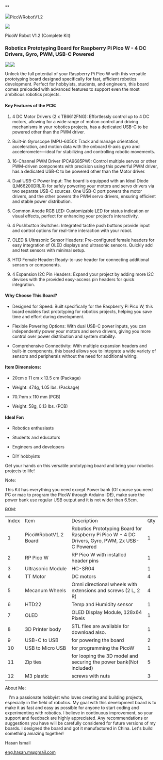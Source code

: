 

**

![](https://lh7-rt.googleusercontent.com/docsz/AD_4nXemcd4vDTq8Hjwg3V6bKfgeeLuLMgrJNAGf3GLNxYFSg7uJvSEoTQ2U1bqFoumz6fbXzz9tHiCLpYd_O4pfdmbt2zfkqe4_FfZxMleb3ccmiSnid4cDDK43GBqxSpizjvM3m90DOZDxgJ_EX1JUGElWSI2z?key=ThuSOE4uRiIPex4KaduNJA)PicoWRobotV1.2

![](https://lh7-rt.googleusercontent.com/docsz/AD_4nXfe03cwEspBldTlexiHw53uC8QUrdolX6sIiqCb_kPqHjAdhbJhdQu3CtZ6GjdRKKKjDgnZ8UjvXaZmwDGsTdEaCYxd9ru1hYq7_WKFM_T5-akhQLqcpGPSnv7iUO_p0s81saA6jLmniQjg9py4FNCxkA4?key=ThuSOE4uRiIPex4KaduNJA)

PicoW Robot V1.2 (Complete Kit)

### Robotics Prototyping Board for Raspberry Pi Pico W - 4 DC Drivers, Gyro, PWM, USB-C Powered

![](https://lh7-rt.googleusercontent.com/docsz/AD_4nXf2hVQUB4Pd9BXwYlzsnLqed0jwKOcTn5Rzu9bEeq0RxfFAhj44ziBIslq81qS9Gq88h43NvbqwhaOp8Qyf1RAeXnGWxMOv4VO-OZk-teTm8f1svh4cFMU0XQUAXcdK8qIa-r_LPTVdn-1gBADkBLIfxkRd?key=ThuSOE4uRiIPex4KaduNJA)![](https://lh7-rt.googleusercontent.com/docsz/AD_4nXfO9yRxLzCcNbbOWvt_zDyP8gFzUkto37-1W4vS0XieUKSk2jNB9VnIQviVdVhpBt521nRLrTv5lGwFZ6DBzYpa_vIg4l758kB3UrLDNcoy1bR7smaAUt7PLQMzI_y-iL0mfMDaJNZxHRVExTQ3aFGH4tAW?key=ThuSOE4uRiIPex4KaduNJA)

Unlock the full potential of your Raspberry Pi Pico W with this versatile prototyping board designed specifically for fast, efficient robotics development. Perfect for hobbyists, students, and engineers, this board comes preloaded with advanced features to support even the most ambitious robotics projects.

#### Key Features of the PCB:

1. 4 DC Motor Drivers (2 x TB6612FNG): Effortlessly control up to 4 DC motors, allowing for a wide range of motion control and driving mechanisms in your robotics projects, has a dedicated USB-C to be powered other than the PWM driver.
    
2. Built-in Gyroscope (MPU-6050): Track and manage orientation, acceleration, and motion data with the onboard 6-axis gyro and accelerometer—ideal for stabilizing and controlling robotic movements.
    
3. 16-Channel PWM Driver (PCA9685PW): Control multiple servos or other PWM-driven components with precision using this powerful PWM driver, has a dedicated USB-C to be powered other than the Motor driver.
    
4. Dual USB-C Power Input: The board is equipped with an Ideal Diode (LM66200DRLR) for safely powering your motors and servo drivers via two separate USB-C sources. One USB-C port powers the motor drivers, and the other powers the PWM servo drivers, ensuring efficient and stable power distribution.
    
5. Common Anode RGB LED: Customizable LED for status indication or visual effects, perfect for enhancing your project’s interactivity.
    
6. 4 Pushbutton Switches: Integrated tactile push buttons provide input and control options for real-time interaction with your robot.
    
7. OLED & Ultrasonic Sensor Headers: Pre-configured female headers for easy integration of OLED displays and ultrasonic sensors. Quickly add and test sensors with minimal setup.
    
8. HTD Female Header: Ready-to-use header for connecting additional sensors or components.
    
9. 4 Expansion I2C Pin Headers: Expand your project by adding more I2C devices with the provided easy-access pin headers for quick integration.
    

#### Why Choose This Board?

- Designed for Speed: Built specifically for the Raspberry Pi Pico W, this board enables fast prototyping for robotics projects, helping you save time and effort during development.
    
- Flexible Powering Options: With dual USB-C power inputs, you can independently power your motors and servo drivers, giving you more control over power distribution and system stability.
    
- Comprehensive Connectivity: With multiple expansion headers and built-in components, this board allows you to integrate a wide variety of sensors and peripherals without the need for additional wiring.
    

#### Item Dimensions:

- 20cm x 11 cm x 13.5 cm (Package)
    
- Weight: 474g, 1.05 lbs. (Package)
    
- 70.7mm x 110 mm (PCB)
    
- Weight: 58g, 0.13 lbs. (PCB)
    

#### Ideal For:

- Robotics enthusiasts
    
- Students and educators
    
- Engineers and developers
    
- DIY hobbyists
    

Get your hands on this versatile prototyping board and bring your robotics projects to life!



Note: 

This Kit has everything you need except Power bank (Of course you need PC or mac to program the PicoW through Arduino IDE), make sure the power bank use regular USB output and it is not wider than 6.5cm.

BOM:

|   |   |   |   |
|---|---|---|---|
|Index|Item|Description|Qty|
|1|PicoWRobotV1.2 Board|Robotics Prototyping Board for Raspberry Pi Pico W - 4 DC Drivers, Gyro, PWM, 2x USB-C Powered|1|
|2|RP Pico W|RP Pico W with installed header pins|1|
|3|Ultrasonic Module|HC-SR04|1|
|4|TT Motor|DC motors|4|
|5|Mecanum Wheels|Omni directional wheels with extensions and screws (2 L, 2 R)|4|
|6|HTD22|Temp and Humidity sensor|1|
|7|OLED|OLED Display Module, 128x64 Pixels|1|
|8|3D Printer body|STL files are available for download also.|1|
|9|USB-C to USB|for powering the board|2|
|10|USB to Micro USB|for programming the PicoW|1|
|11|Zip ties|for looping the 3D model and securing the power bank(Not included)|5|
|12|M3 plastic|screws with nuts|3|

  

About Me:

  

   I'm a passionate hobbyist who loves creating and building projects, especially in the field of robotics. My goal with this development board is to make it as fast and easy as possible for anyone to start coding and experimenting with robotics. I believe in continuous improvement, so your support and feedback are highly appreciated. Any recommendations or suggestions you have will be carefully considered for future versions of my boards. I designed the board and got it manufactured in China. Let's build something amazing together! 

  

Hasan Ismail

[eng.hasan.m@gmail.com](mailto:eng.hasan.m@gmail.com)





